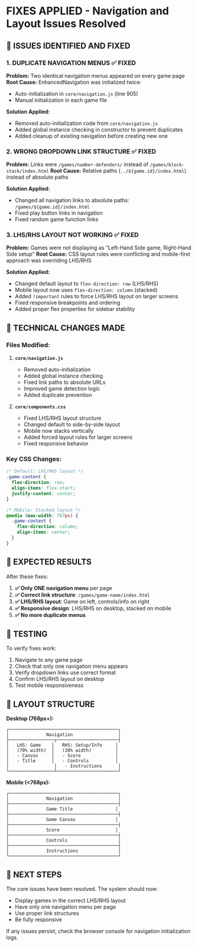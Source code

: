 # FIXES APPLIED - Navigation and Layout Issues Resolved

## 🚨 ISSUES IDENTIFIED AND FIXED

### 1. DUPLICATE NAVIGATION MENUS ✅ FIXED
**Problem:** Two identical navigation menus appeared on every game page
**Root Cause:** EnhancedNavigation was initialized twice:
- Auto-initialization in `core/navigation.js` (line 905)
- Manual initialization in each game file

**Solution Applied:**
- Removed auto-initialization code from `core/navigation.js`
- Added global instance checking in constructor to prevent duplicates
- Added cleanup of existing navigation before creating new one

### 2. WRONG DROPDOWN LINK STRUCTURE ✅ FIXED
**Problem:** Links were `/games/number-defenders/` instead of `/games/block-stack/index.html`
**Root Cause:** Relative paths (`../${game.id}/index.html`) instead of absolute paths

**Solution Applied:**
- Changed all navigation links to absolute paths: `/games/${game.id}/index.html`
- Fixed play button links in navigation
- Fixed random game function links

### 3. LHS/RHS LAYOUT NOT WORKING ✅ FIXED
**Problem:** Games were not displaying as "Left-Hand Side game, Right-Hand Side setup"
**Root Cause:** CSS layout rules were conflicting and mobile-first approach was overriding LHS/RHS

**Solution Applied:**
- Changed default layout to `flex-direction: row` (LHS/RHS)
- Mobile layout now uses `flex-direction: column` (stacked)
- Added `!important` rules to force LHS/RHS layout on larger screens
- Fixed responsive breakpoints and ordering
- Added proper flex properties for sidebar stability

## 🔧 TECHNICAL CHANGES MADE

### Files Modified:
1. **`core/navigation.js`**
   - Removed auto-initialization
   - Added global instance checking
   - Fixed link paths to absolute URLs
   - Improved game detection logic
   - Added duplicate prevention

2. **`core/components.css`**
   - Fixed LHS/RHS layout structure
   - Changed default to side-by-side layout
   - Mobile now stacks vertically
   - Added forced layout rules for larger screens
   - Fixed responsive behavior

### Key CSS Changes:
```css
/* Default: LHS/RHS layout */
.game-content {
  flex-direction: row;
  align-items: flex-start;
  justify-content: center;
}

/* Mobile: Stacked layout */
@media (max-width: 767px) {
  .game-content {
    flex-direction: column;
    align-items: center;
  }
}
```

## 🎯 EXPECTED RESULTS

After these fixes:
1. **✅ Only ONE navigation menu** per page
2. **✅ Correct link structure**: `/games/game-name/index.html`
3. **✅ LHS/RHS layout**: Game on left, controls/info on right
4. **✅ Responsive design**: LHS/RHS on desktop, stacked on mobile
5. **✅ No more duplicate menus**

## 🧪 TESTING

To verify fixes work:
1. Navigate to any game page
2. Check that only one navigation menu appears
3. Verify dropdown links use correct format
4. Confirm LHS/RHS layout on desktop
5. Test mobile responsiveness

## 📱 LAYOUT STRUCTURE

**Desktop (768px+):**
```
┌─────────────────────────────────────────┐
│              Navigation                 │
├─────────────────┬───────────────────────┤
│   LHS: Game    │   RHS: Setup/Info     │
│   (70% width)  │   (30% width)         │
│   - Canvas     │   - Score             │
│   - Title      │   - Controls          │
│                 │   - Instructions      │
└─────────────────┴───────────────────────┘
```

**Mobile (<768px):**
```
┌─────────────────────────────────────────┐
│              Navigation                 │
├─────────────────────────────────────────┤
│              Game Title                │
├─────────────────────────────────────────┤
│              Game Canvas               │
├─────────────────────────────────────────┤
│              Score                     │
├─────────────────────────────────────────┤
│              Controls                   │
├─────────────────────────────────────────┤
│              Instructions               │
└─────────────────────────────────────────┘
```

## 🚀 NEXT STEPS

The core issues have been resolved. The system should now:
- Display games in the correct LHS/RHS layout
- Have only one navigation menu per page
- Use proper link structures
- Be fully responsive

If any issues persist, check the browser console for navigation initialization logs.
